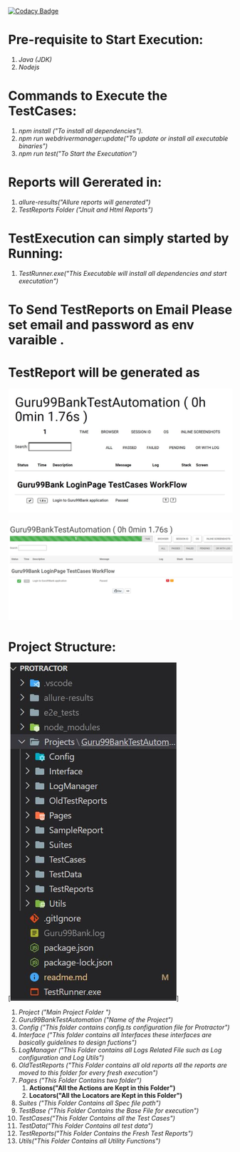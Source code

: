 [![Codacy Badge](https://app.codacy.com/project/badge/Grade/3bc1a267efad4e1eaa614b4dd8404c35)](https://www.codacy.com/manual/lkumarra/ProtractorPageObjectModel?utm_source=github.com&amp;utm_medium=referral&amp;utm_content=lkumarra/ProtractorPageObjectModel&amp;utm_campaign=Badge_Grade)

# Pre-requisite to Start Execution:
1. *Java (JDK)*
2. *Nodejs*

# Commands to Execute the TestCases:
1. *npm install ("To install all dependencies").*
2. *npm run webdrivermanager:update("To update or install all executable binaries")*
3. *npm run test("To Start the Executation")*

# Reports will Gererated in:
1. *allure-results("Allure reports will generated")*
2. *TestReports Folder ("Jnuit and Html Reports")*

# TestExecution can simply started by Running:
1. *TestRunner.exe("This Executable will install all dependencies and start executation")*

# To Send TestReports on Email Please set email and password as env varaible .

# TestReport will be generated as
[![PDF](./Projects/Guru99BankTestAutomation/SampleReport/SamplePdf.JPG)](https://github.com/lkumarra/ProtractorPageObjectModel/tree/master/Projects/Guru99BankTestAutomation/SampleReport/Guru99Bank.pdf "TestReport")

[![PDF](./Projects/Guru99BankTestAutomation/SampleReport/SampleHtml.JPG)](https://github.com/lkumarra/ProtractorPageObjectModel/tree/master/Projects/Guru99BankTestAutomation/SampleReport/SampleHtml.JPG "TestReport")

# Project Structure:

[![Project Structure](./Projects/Guru99BankTestAutomation/SampleReport/ProjectStructure.JPG)]
1. *Project ("Main Project Folder ")*
2. *Guru99BankTestAutomation ("Name of the Project")*
3. *Config ("This folder contains config.ts configuration file for Protractor")*
4. *Interface ("This folder contains all Interfaces these interfaces are basically guidelines to design fuctions")*
5. *LogManager ("This Folder contains all Logs Related File such as Log configuration and Log Utils")*
6. *OldTestReports ("This Folder contains all old reports all the reports are moved to this folder for every fresh execution")*
7. *Pages ("This Folder Contains two folder")*
	1. **Actions("All the Actions are Kept in this Folder")**
	2. **Locators("All the Locators are Kept in this Folder")**
8. *Suites ("This Folder Contains all Spec file path")*
9. *TestBase ("This Folder Contains the Base File for execution")*
10. *TestCases("This Folder Contains all the Test Cases")*
11. *TestData("This Folder Contains all test data")*
12. *TestReports("This Folder Contains the Fresh Test Reports")*
13. *Utils("This Folder Contains all Utility Functions")*
